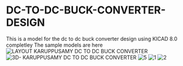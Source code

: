 # DC-TO-DC-BUCK-CONVERTER-DESIGN
This is a model for the dc to dc buck converter design using KICAD 8.0 completley 
The sample models are here 
![LAYOUT KARUPPUSAMY DC TO DC BUCK CONVERTER](https://github.com/Vkaruppusamy/DC-TO-DC-BUCK-CONVERTER-DESIGN/assets/105380792/d308fc24-7d4e-4552-9111-ed9a3fe9fdc3)
![3D- KARUPPUSAMY DC TO DC BUCK CONVERTER](https://github.com/Vkaruppusamy/DC-TO-DC-BUCK-CONVERTER-DESIGN/assets/105380792/8dda9501-3677-4302-83e8-fe879947cd92)
![5](https://github.com/Vkaruppusamy/DC-TO-DC-BUCK-CONVERTER-DESIGN/assets/105380792/f5bdf96e-a4eb-4cb8-8d19-9411a3092758)
![1](https://github.com/Vkaruppusamy/DC-TO-DC-BUCK-CONVERTER-DESIGN/assets/105380792/e3d66979-1d1a-408c-a4bc-78b940d307ce)
![2](https://github.com/Vkaruppusamy/DC-TO-DC-BUCK-CONVERTER-DESIGN/assets/105380792/b8445f1a-9dc6-4c9a-a363-3a0baa01e01e)
